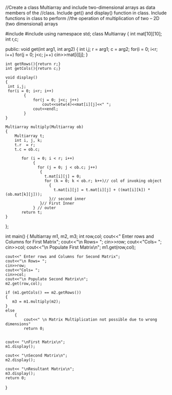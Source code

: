 //Create a class Multiarray and include two-dimensional arrays as data members of the
//class. Include get() and display() function in class. Include functions in class to perform
//the operation of multiplication of two – 2D (two dimensional) arrays

#include<iostream>
#include<iomanip>
using namespace std;
class Multiarray
{
    int mat[10][10];
    int r,c;

public:
    void get(int arg1, int arg2)
    {
        int i,j;
        r = arg1;
        c = arg2;
        for(i = 0; i<r; i++)
            for(j = 0; j<c; j++)
                cin>>mat[i][j];
    }

    int getRows(){return r;}
    int getCols(){return c;}

    void display()
    {
     int i,j;
     for(i = 0; i<r; i++)
            {
                for(j = 0; j<c; j++)
                    cout<<setw(4)<<mat[i][j]<<" ";
                cout<<endl;
            }
    }

    Multiarray multiply(Multiarray ob)
    {
        Multiarray t;
        int i, j, k;
        t.r  = r;
        t.c = ob.c;

           for (i = 0; i < r; i++)
                {
                  for (j = 0; j < ob.c; j++)
                   {
                     t.mat[i][j] = 0;
                     for (k = 0; k < ob.r; k++)// col of invoking object
                       {
                         t.mat[i][j] = t.mat[i][j] + ((mat[i][k]) * (ob.mat[k][j]));
                       }// second inner
                   }// First Inner
                } // outer
           return t;
    }
};


int main()
{
    Multiarray m1, m2, m3;
    int row,col;
    cout<<" Enter rows and Columns for First Matrix";
    cout<<"\n Rows= "; cin>>row;
    cout<<"Cols= "; cin>>col;
    cout<<"\n Populate First Matrix\n";
    m1.get(row,col);

    cout<<" Enter rows and Columns for Second Matrix";
    cout<<"\n Rows= ";
    cin>>row;
    cout<<"Cols= ";
    cin>>col;
    cout<<"\n Populate Second Matrix\n";
    m2.get(row,col);

    if (m1.getCols() == m2.getRows())
    {
       m3 = m1.multiply(m2);
    }
    else
        {
            cout<<" \n Matrix Multiplication not possible due to wrong dimensions"
            return 0;


    cout<< "\nFirst Matrix\n";
    m1.display();

    cout<< "\nSecond Matrix\n";
    m2.display();

    cout<< "\nResultant Matrix\n";
    m3.display();
    return 0;
}
